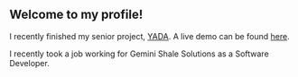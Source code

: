 ## Welcome to my profile!

I recently finished my senior project, [YADA](https://github.com/Yet-Another-Data-Aggregator/yada-web). A live demo can be found [here](https://yada-demo.netlify.app).

I recently took a job working for Gemini Shale Solutions as a Software Developer.

<!--
**RBOrtmann/RBOrtmann** is a ✨ _special_ ✨ repository because its `README.md` (this file) appears on your GitHub profile.

Here are some ideas to get you started:

- 🔭 I’m currently working on ...
- 🌱 I’m currently learning ...
- 👯 I’m looking to collaborate on ...
- 🤔 I’m looking for help with ...
- 💬 Ask me about ...
- 📫 How to reach me: ...
- 😄 Pronouns: ...
- ⚡ Fun fact: ...
-->
